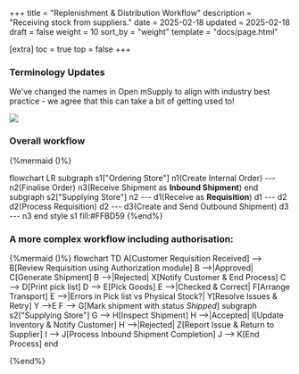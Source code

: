 +++
title = "Replenishment & Distribution Workflow"
description = "Receiving stock from suppliers."
date = 2025-02-18
updated = 2025-02-18
draft = false
weight = 10
sort_by = "weight"
template = "docs/page.html"

[extra]
toc = true
top = false
+++

### Terminology Updates

We've changed the names in Open mSupply to align with industry best practice - we agree that this can take a bit of getting used to!

![](introduction/images/718a9a8a37f700ca67885cef12ac6767a7a9c5c5.png)

### Overall workflow

{%mermaid ()%}

flowchart LR
    subgraph s1["Ordering Store"]
        n1(Create Internal Order) --- n2(Finalise Order)
        n3(Receive Shipment as **Inbound Shipment**)
    end
    subgraph s2["Supplying Store"]
        n2 --- d1(Receive as **Requisition**)
        d1 --- d2
        d2(Process Requisition)
        d2 --- d3(Create and Send Outbound Shipment)
        d3 --- n3
    end
    style s1 fill:#FFBD59
{%end%}


### A more complex workflow including authorisation:

{%mermaid ()%}
flowchart TD
  A[Customer Requisition Received] --> B[Review Requisition using Authorization module]
  B -->|Approved| C[Generate Shipment]
  B -->|Rejected| X[Notify Customer & End Process]
  C --> D[Print pick list]
  D --> E[Pick Goods]
  E -->|Checked & Correct| F[Arrange Transport]
  E -->|Errors in 
   Pick list 
   vs 
   Physical Stock?| Y[Resolve Issues & Retry]
  Y -->E
  F --> G[Mark shipment with status _Shipped_]
subgraph s2["Supplying Store"]
  G --> H[Inspect Shipment]
  H -->|Accepted| I[Update Inventory & Notify Customer]
  H -->|Rejected| Z[Report Issue & Return to Supplier]
  I --> J[Process Inbound Shipment Completion]
  J --> K[End Process]
  end

{%end%}